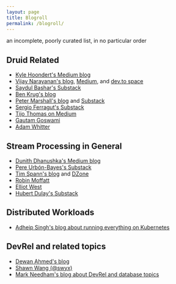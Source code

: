 ```yaml
---
layout: page
title: Blogroll
permalink: /blogroll/
---
```


an incomplete, poorly curated list, in no particular order

## Druid Related

- [Kyle Hoondert's Medium blog](https://medium.com/@kyle.hoondert)
- [Vijay Narayanan's blog](https://meditationsonbigdata.blog/), [Medium](https://vijay-narayanan-bigdata.medium.com/), and [dev.to space](https://dev.to/vnarayaj)
- [Saydul Bashar's Substack](https://saydul.substack.com/)
- [Ben Krug's blog](https://intertubes.wordpress.com/)
- [Peter Marshall's blog](https://pmio.hashnode.dev/) and [Substack](https://pmio.substack.com/)
- [Sergio Ferragut's Substack](https://sergioferragut.substack.com/)
- [Tijo Thomas on Medium](https://tijothomas21.medium.com/)
- [Gautam Goswami](https://gautambangalore.medium.com/)
- [Adam Whitter](https://awhitter.hashnode.dev/)

## Stream Processing in General

- [Dunith Dhanushka's Medium blog](https://medium.com/event-driven-utopia)
- [Pere Urbón-Bayes's Substack](https://purbon.substack.com/)
- [Tim Spann's blog](https://www.datainmotion.dev/) and [DZone](https://dzone.com/users/297029/bunkertor.html)
- [Robin Moffatt](https://rmoff.net/)
- [Elliot West](https://medium.com/@teabot)
- [Hubert Dulay's Substack](https://hubertdulay.substack.com/)

## Distributed Workloads

- [Adheip Singh's blog about running everything on Kubernetes](https://www.datainfra.io/blog)

## DevRel and related topics

- [Dewan Ahmed's blog](https://www.dewanahmed.com/)
- [Shawn Wang (@swyx)](https://www.swyx.io/)
- [Mark Needham's blog about DevRel and database topics](https://www.markhneedham.com/)
  
